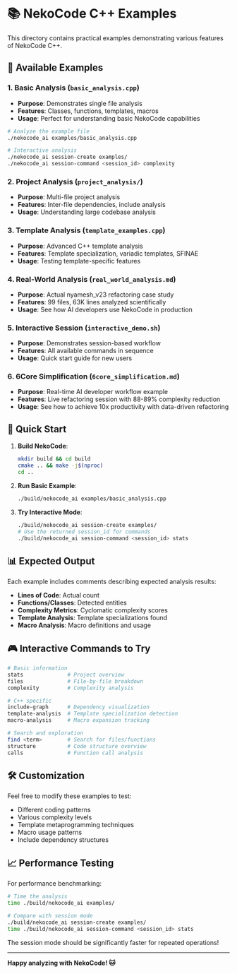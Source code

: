 # 📚 NekoCode C++ Examples

This directory contains practical examples demonstrating various features of NekoCode C++.

## 🎯 Available Examples

### 1. Basic Analysis (`basic_analysis.cpp`)
- **Purpose**: Demonstrates single file analysis
- **Features**: Classes, functions, templates, macros
- **Usage**: Perfect for understanding basic NekoCode capabilities

```bash
# Analyze the example file
./nekocode_ai examples/basic_analysis.cpp

# Interactive analysis
./nekocode_ai session-create examples/
./nekocode_ai session-command <session_id> complexity
```

### 2. Project Analysis (`project_analysis/`)
- **Purpose**: Multi-file project analysis
- **Features**: Inter-file dependencies, include analysis
- **Usage**: Understanding large codebase analysis

### 3. Template Analysis (`template_examples.cpp`)
- **Purpose**: Advanced C++ template analysis
- **Features**: Template specialization, variadic templates, SFINAE
- **Usage**: Testing template-specific features

### 4. Real-World Analysis (`real_world_analysis.md`)
- **Purpose**: Actual nyamesh_v23 refactoring case study
- **Features**: 99 files, 63K lines analyzed scientifically
- **Usage**: See how AI developers use NekoCode in production

### 5. Interactive Session (`interactive_demo.sh`)
- **Purpose**: Demonstrates session-based workflow
- **Features**: All available commands in sequence
- **Usage**: Quick start guide for new users

### 6. 6Core Simplification (`6core_simplification.md`)
- **Purpose**: Real-time AI developer workflow example
- **Features**: Live refactoring session with 88-89% complexity reduction
- **Usage**: See how to achieve 10x productivity with data-driven refactoring

## 🚀 Quick Start

1. **Build NekoCode**:
   ```bash
   mkdir build && cd build
   cmake .. && make -j$(nproc)
   cd ..
   ```

2. **Run Basic Example**:
   ```bash
   ./build/nekocode_ai examples/basic_analysis.cpp
   ```

3. **Try Interactive Mode**:
   ```bash
   ./build/nekocode_ai session-create examples/
   # Use the returned session_id for commands
   ./build/nekocode_ai session-command <session_id> stats
   ```

## 📊 Expected Output

Each example includes comments describing expected analysis results:

- **Lines of Code**: Actual count
- **Functions/Classes**: Detected entities
- **Complexity Metrics**: Cyclomatic complexity scores
- **Template Analysis**: Template specializations found
- **Macro Analysis**: Macro definitions and usage

## 🎮 Interactive Commands to Try

```bash
# Basic information
stats              # Project overview
files              # File-by-file breakdown
complexity         # Complexity analysis

# C++ specific
include-graph      # Dependency visualization
template-analysis  # Template specialization detection
macro-analysis     # Macro expansion tracking

# Search and exploration
find <term>        # Search for files/functions
structure          # Code structure overview
calls              # Function call analysis
```

## 🛠️ Customization

Feel free to modify these examples to test:

- Different coding patterns
- Various complexity levels
- Template metaprogramming techniques
- Macro usage patterns
- Include dependency structures

## 📈 Performance Testing

For performance benchmarking:

```bash
# Time the analysis
time ./build/nekocode_ai examples/

# Compare with session mode
./build/nekocode_ai session-create examples/
time ./build/nekocode_ai session-command <session_id> stats
```

The session mode should be significantly faster for repeated operations!

---

**Happy analyzing with NekoCode! 🐱**
